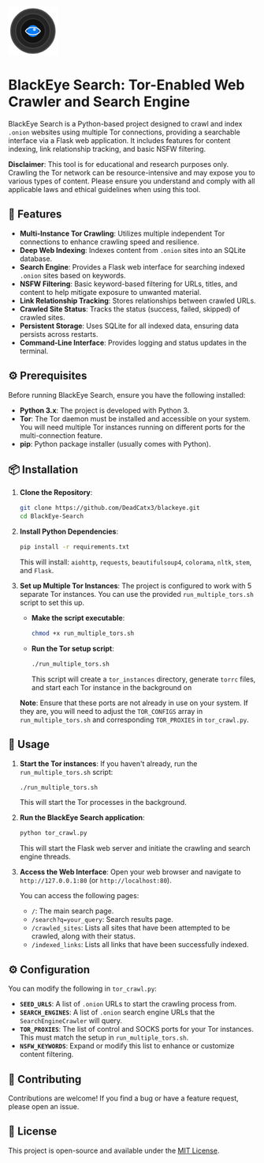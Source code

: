 
![BlackEye Search Logo](blackeye.png)


# BlackEye Search: Tor-Enabled Web Crawler and Search Engine


BlackEye Search is a Python-based project designed to crawl and index `.onion` websites using multiple Tor connections, providing a searchable interface via a Flask web application. It includes features for content indexing, link relationship tracking, and basic NSFW filtering.


**Disclaimer**: This tool is for educational and research purposes only. Crawling the Tor network can be resource-intensive and may expose you to various types of content. Please ensure you understand and comply with all applicable laws and ethical guidelines when using this tool.


## 🚀 Features


* **Multi-Instance Tor Crawling**: Utilizes multiple independent Tor connections to enhance crawling speed and resilience.
* **Deep Web Indexing**: Indexes content from `.onion` sites into an SQLite database.
* **Search Engine**: Provides a Flask web interface for searching indexed `.onion` sites based on keywords.
* **NSFW Filtering**: Basic keyword-based filtering for URLs, titles, and content to help mitigate exposure to unwanted material.
* **Link Relationship Tracking**: Stores relationships between crawled URLs.
* **Crawled Site Status**: Tracks the status (success, failed, skipped) of crawled sites.
* **Persistent Storage**: Uses SQLite for all indexed data, ensuring data persists across restarts.
* **Command-Line Interface**: Provides logging and status updates in the terminal.


## ⚙️ Prerequisites


Before running BlackEye Search, ensure you have the following installed:


* **Python 3.x**: The project is developed with Python 3.
* **Tor**: The Tor daemon must be installed and accessible on your system. You will need multiple Tor instances running on different ports for the multi-connection feature.
* **pip**: Python package installer (usually comes with Python).


## 📦 Installation


1.  **Clone the Repository**:
    ```bash
    git clone https://github.com/DeadCatx3/blackeye.git
    cd BlackEye-Search
    ```


2.  **Install Python Dependencies**:
    ```bash
    pip install -r requirements.txt
    ```
    This will install: `aiohttp`, `requests`, `beautifulsoup4`, `colorama`, `nltk`, `stem`, and `Flask`.


3.  **Set up Multiple Tor Instances**:
    The project is configured to work with 5 separate Tor instances. You can use the provided `run_multiple_tors.sh` script to set this up.


    * **Make the script executable**:
        ```bash
        chmod +x run_multiple_tors.sh
        ```
    * **Run the Tor setup script**:
        ```bash
        ./run_multiple_tors.sh
        ```
        This script will create a `tor_instances` directory, generate `torrc` files, and start each Tor instance in the background on 

    **Note**: Ensure that these ports are not already in use on your system. If they are, you will need to adjust the `TOR_CONFIGS` array in `run_multiple_tors.sh` and corresponding `TOR_PROXIES` in `tor_crawl.py`.


## 🚀 Usage


1.  **Start the Tor instances**:
    If you haven't already, run the `run_multiple_tors.sh` script:
    ```bash
    ./run_multiple_tors.sh
    ```
    This will start the Tor processes in the background.


2.  **Run the BlackEye Search application**:
    ```bash
    python tor_crawl.py
    ```
    This will start the Flask web server and initiate the crawling and search engine threads.


3.  **Access the Web Interface**:
    Open your web browser and navigate to `http://127.0.0.1:80` (or `http://localhost:80`).


    You can access the following pages:
    * `/`: The main search page.
    * `/search?q=your_query`: Search results page.
    * `/crawled_sites`: Lists all sites that have been attempted to be crawled, along with their status.
    * `/indexed_links`: Lists all links that have been successfully indexed.


## ⚙️ Configuration


You can modify the following in `tor_crawl.py`:


* **`SEED_URLS`**: A list of `.onion` URLs to start the crawling process from.
* **`SEARCH_ENGINES`**: A list of `.onion` search engine URLs that the `SearchEngineCrawler` will query.
* **`TOR_PROXIES`**: The list of control and SOCKS ports for your Tor instances. This must match the setup in `run_multiple_tors.sh`.
* **`NSFW_KEYWORDS`**: Expand or modify this list to enhance or customize content filtering.


## 🤝 Contributing


Contributions are welcome! If you find a bug or have a feature request, please open an issue.


## 📄 License


This project is open-source and available under the [MIT License](LICENSE).
